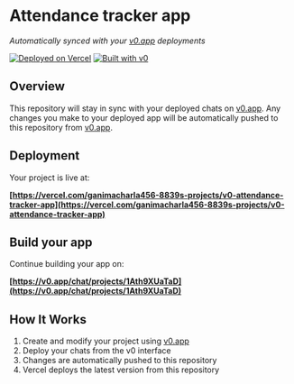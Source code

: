 # Attendance tracker app

*Automatically synced with your [v0.app](https://v0.app) deployments*

[![Deployed on Vercel](https://img.shields.io/badge/Deployed%20on-Vercel-black?style=for-the-badge&logo=vercel)](https://vercel.com/ganimacharla456-8839s-projects/v0-attendance-tracker-app)
[![Built with v0](https://img.shields.io/badge/Built%20with-v0.app-black?style=for-the-badge)](https://v0.app/chat/projects/1Ath9XUaTaD)

## Overview

This repository will stay in sync with your deployed chats on [v0.app](https://v0.app).
Any changes you make to your deployed app will be automatically pushed to this repository from [v0.app](https://v0.app).

## Deployment

Your project is live at:

**[https://vercel.com/ganimacharla456-8839s-projects/v0-attendance-tracker-app](https://vercel.com/ganimacharla456-8839s-projects/v0-attendance-tracker-app)**

## Build your app

Continue building your app on:

**[https://v0.app/chat/projects/1Ath9XUaTaD](https://v0.app/chat/projects/1Ath9XUaTaD)**

## How It Works

1. Create and modify your project using [v0.app](https://v0.app)
2. Deploy your chats from the v0 interface
3. Changes are automatically pushed to this repository
4. Vercel deploys the latest version from this repository